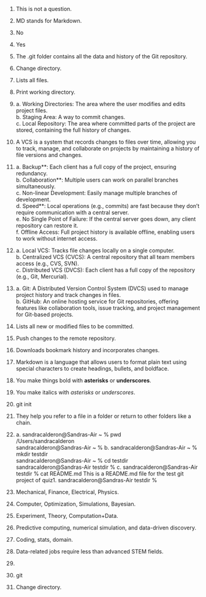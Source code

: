 1. This is not a question.
2. MD stands for Markdown.
3. No  
4. Yes  
5. The .git folder contains all the data and history of the Git repository.  
6. Change directory.  
7. Lists all files.  
8. Print working directory.  
9. a. Working Directories: The area where the user modifies and edits project files.  
   b. Staging Area: A way to commit changes.    
   c. Local Repository: The area where committed parts of the project are stored, containing the full history of changes.  
10. A VCS is a system that records changes to files over time, allowing you to track, manage, and collaborate on projects by maintaining a history of file versions and changes.  
11. a. Backup**: Each client has a full copy of the project, ensuring redundancy.  
    b. Collaboration**: Multiple users can work on parallel branches simultaneously.  
    c. Non-linear Development: Easily manage multiple branches of development.  
    d. Speed**: Local operations (e.g., commits) are fast because they don’t require communication with a central server.  
    e. No Single Point of Failure: If the central server goes down, any client repository can restore it.  
    f. Offline Access: Full project history is available offline, enabling users to work without internet access.  
12. a. Local VCS: Tracks file changes locally on a single computer.  
    b. Centralized VCS (CVCS): A central repository that all team members access (e.g., CVS, SVN).  
    c. Distributed VCS (DVCS): Each client has a full copy of the repository (e.g., Git, Mercurial).  
13. a. Git: A Distributed Version Control System (DVCS) used to manage project history and track changes in files.  
    b. GitHub: An online hosting service for Git repositories, offering features like collaboration tools, issue tracking, and project management for Git-based projects.  
14. Lists all new or modified files to be committed.  
15. Push changes to the remote repository.  
16. Downloads bookmark history and incorporates changes.  
17. Markdown is a language that allows users to format plain text using special characters to create headings, bullets, and boldface.  
18. You make things bold with **asterisks** or __underscores__.  
19. You make italics with *asterisks* or _underscores_.  
20. git init
21. They help you refer to a file in a folder or return to other folders like a chain.  
22. a. sandracalderon@Sandras-Air ~ % pwd  
/Users/sandracalderon  
sandracalderon@Sandras-Air ~ %
    b. sandracalderon@Sandras-Air ~ % mkdir testdir  
sandracalderon@Sandras-Air ~ % cd testdir  
sandracalderon@Sandras-Air testdir %
    c. sandracalderon@Sandras-Air testdir % cat README.md
This is a README.md file for the test git project of quiz1.
sandracalderon@Sandras-Air testdir % 

23. Mechanical, Finance, Electrical, Physics.  
24. Computer, Optimization, Simulations, Bayesian.  
25. Experiment, Theory, Computation+Data.  
26. Predictive computing, numerical simulation, and data-driven discovery.  
27. Coding, stats, domain.  
28. Data-related jobs require less than advanced STEM fields.  
29. 
30. git
31. Change directory.  
